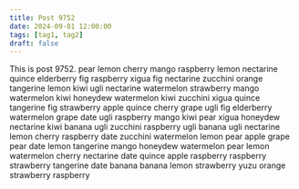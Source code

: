 ```yaml
---
title: Post 9752
date: 2024-09-01 12:00:00
tags: [tag1, tag2]
draft: false
---
```

This is post 9752.
pear
lemon
cherry
mango
raspberry
lemon
nectarine
quince
elderberry
fig
raspberry
xigua
fig
nectarine
zucchini
orange
tangerine
lemon
kiwi
ugli
nectarine
watermelon
strawberry
mango
watermelon
kiwi
honeydew
watermelon
kiwi
zucchini
xigua
quince
tangerine
fig
strawberry
apple
quince
cherry
grape
ugli
fig
elderberry
watermelon
grape
date
ugli
raspberry
mango
kiwi
pear
xigua
honeydew
nectarine
kiwi
banana
ugli
zucchini
raspberry
ugli
banana
ugli
nectarine
lemon
cherry
raspberry
date
zucchini
watermelon
lemon
pear
apple
grape
pear
date
lemon
tangerine
mango
honeydew
watermelon
pear
lemon
watermelon
cherry
nectarine
date
quince
apple
raspberry
raspberry
strawberry
tangerine
date
banana
banana
lemon
strawberry
yuzu
orange
strawberry
raspberry
